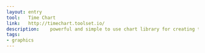 ```yaml
---
layout: entry
tool:	Time Chart
link:	http://timechart.toolset.io/
description:	powerful and simple to use chart library for creating time based charts in pure HTML5JavaScript
tags:
- graphics	
---
```

